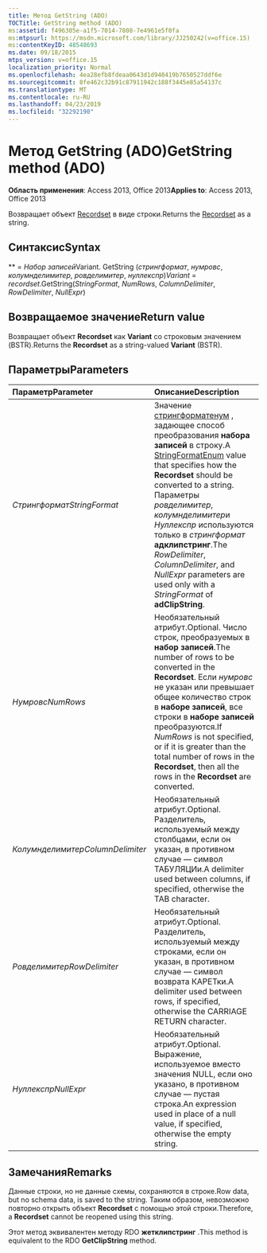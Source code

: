 ```yaml
---
title: Метод GetString (ADO)
TOCTitle: GetString method (ADO)
ms:assetid: f496305e-a1f5-7014-7808-7e4961e5f0fa
ms:mtpsurl: https://msdn.microsoft.com/library/JJ250242(v=office.15)
ms:contentKeyID: 48548693
ms.date: 09/18/2015
mtps_version: v=office.15
localization_priority: Normal
ms.openlocfilehash: 4ea28efb8fdeaa0643d1d940419b7650527ddf6e
ms.sourcegitcommit: 8fe462c32b91c87911942c188f3445e85a54137c
ms.translationtype: MT
ms.contentlocale: ru-RU
ms.lasthandoff: 04/23/2019
ms.locfileid: "32292190"
---
```

# <a name="getstring-method-ado"></a><span data-ttu-id="d426f-102">Метод GetString (ADO)</span><span class="sxs-lookup"><span data-stu-id="d426f-102">GetString method (ADO)</span></span>

<span data-ttu-id="d426f-103">**Область применения**: Access 2013, Office 2013</span><span class="sxs-lookup"><span data-stu-id="d426f-103">**Applies to**: Access 2013, Office 2013</span></span>

<span data-ttu-id="d426f-104">Возвращает объект [Recordset](recordset-object-ado.md) в виде строки.</span><span class="sxs-lookup"><span data-stu-id="d426f-104">Returns the [Recordset](recordset-object-ado.md) as a string.</span></span>

## <a name="syntax"></a><span data-ttu-id="d426f-105">Синтаксис</span><span class="sxs-lookup"><span data-stu-id="d426f-105">Syntax</span></span>

<span data-ttu-id="d426f-106">\*\* = *Набор записей*Variant. GetString (*стрингформат*, *нумровс*, *колумнделимитер*, *ровделимитер*, *нуллекспр*)</span><span class="sxs-lookup"><span data-stu-id="d426f-106">*Variant* = *recordset*.GetString(*StringFormat*, *NumRows*, *ColumnDelimiter*, *RowDelimiter*, *NullExpr*)</span></span>

## <a name="return-value"></a><span data-ttu-id="d426f-107">Возвращаемое значение</span><span class="sxs-lookup"><span data-stu-id="d426f-107">Return value</span></span>

<span data-ttu-id="d426f-108">Возвращает объект **Recordset** как **Variant** со строковым значением (BSTR).</span><span class="sxs-lookup"><span data-stu-id="d426f-108">Returns the **Recordset** as a string-valued **Variant** (BSTR).</span></span>

## <a name="parameters"></a><span data-ttu-id="d426f-109">Параметры</span><span class="sxs-lookup"><span data-stu-id="d426f-109">Parameters</span></span>

|<span data-ttu-id="d426f-110">Параметр</span><span class="sxs-lookup"><span data-stu-id="d426f-110">Parameter</span></span>|<span data-ttu-id="d426f-111">Описание</span><span class="sxs-lookup"><span data-stu-id="d426f-111">Description</span></span>|
|:--------|:----------|
|<span data-ttu-id="d426f-112">*Стрингформат*</span><span class="sxs-lookup"><span data-stu-id="d426f-112">*StringFormat*</span></span> |<span data-ttu-id="d426f-113">Значение [стрингформатенум](stringformatenum.md) , задающее способ преобразования **набора записей** в строку.</span><span class="sxs-lookup"><span data-stu-id="d426f-113">A [StringFormatEnum](stringformatenum.md) value that specifies how the **Recordset** should be converted to a string.</span></span> <span data-ttu-id="d426f-114">Параметры *ровделимитер*, *колумнделимитер*и *Нуллекспр* используются только в *стрингформат* **адклипстринг**.</span><span class="sxs-lookup"><span data-stu-id="d426f-114">The *RowDelimiter*, *ColumnDelimiter*, and *NullExpr* parameters are used only with a *StringFormat* of **adClipString**.</span></span>|
|<span data-ttu-id="d426f-115">*Нумровс*</span><span class="sxs-lookup"><span data-stu-id="d426f-115">*NumRows*</span></span> |<span data-ttu-id="d426f-116">Необязательный атрибут.</span><span class="sxs-lookup"><span data-stu-id="d426f-116">Optional.</span></span> <span data-ttu-id="d426f-117">Число строк, преобразуемых в **набор записей**.</span><span class="sxs-lookup"><span data-stu-id="d426f-117">The number of rows to be converted in the **Recordset**.</span></span> <span data-ttu-id="d426f-118">Если *нумровс* не указан или превышает общее количество строк в **наборе записей**, все строки в **наборе записей** преобразуются.</span><span class="sxs-lookup"><span data-stu-id="d426f-118">If *NumRows* is not specified, or if it is greater than the total number of rows in the **Recordset**, then all the rows in the **Recordset** are converted.</span></span>|
|<span data-ttu-id="d426f-119">*Колумнделимитер*</span><span class="sxs-lookup"><span data-stu-id="d426f-119">*ColumnDelimiter*</span></span> |<span data-ttu-id="d426f-120">Необязательный атрибут.</span><span class="sxs-lookup"><span data-stu-id="d426f-120">Optional.</span></span> <span data-ttu-id="d426f-121">Разделитель, используемый между столбцами, если он указан, в противном случае — символ ТАБУЛЯЦИи.</span><span class="sxs-lookup"><span data-stu-id="d426f-121">A delimiter used between columns, if specified, otherwise the TAB character.</span></span>|
|<span data-ttu-id="d426f-122">*Ровделимитер*</span><span class="sxs-lookup"><span data-stu-id="d426f-122">*RowDelimiter*</span></span> |<span data-ttu-id="d426f-123">Необязательный атрибут.</span><span class="sxs-lookup"><span data-stu-id="d426f-123">Optional.</span></span> <span data-ttu-id="d426f-124">Разделитель, используемый между строками, если он указан, в противном случае — символ возврата КАРЕТки.</span><span class="sxs-lookup"><span data-stu-id="d426f-124">A delimiter used between rows, if specified, otherwise the CARRIAGE RETURN character.</span></span>|
|<span data-ttu-id="d426f-125">*Нуллекспр*</span><span class="sxs-lookup"><span data-stu-id="d426f-125">*NullExpr*</span></span> |<span data-ttu-id="d426f-126">Необязательный атрибут.</span><span class="sxs-lookup"><span data-stu-id="d426f-126">Optional.</span></span> <span data-ttu-id="d426f-127">Выражение, используемое вместо значения NULL, если оно указано, в противном случае — пустая строка.</span><span class="sxs-lookup"><span data-stu-id="d426f-127">An expression used in place of a null value, if specified, otherwise the empty string.</span></span>|

## <a name="remarks"></a><span data-ttu-id="d426f-128">Замечания</span><span class="sxs-lookup"><span data-stu-id="d426f-128">Remarks</span></span>

<span data-ttu-id="d426f-129">Данные строки, но не данные схемы, сохраняются в строке.</span><span class="sxs-lookup"><span data-stu-id="d426f-129">Row data, but no schema data, is saved to the string.</span></span> <span data-ttu-id="d426f-130">Таким образом, невозможно повторно открыть объект **Recordset** с помощью этой строки.</span><span class="sxs-lookup"><span data-stu-id="d426f-130">Therefore, a **Recordset** cannot be reopened using this string.</span></span>

<span data-ttu-id="d426f-131">Этот метод эквивалентен методу RDO **жетклипстринг** .</span><span class="sxs-lookup"><span data-stu-id="d426f-131">This method is equivalent to the RDO **GetClipString** method.</span></span>

